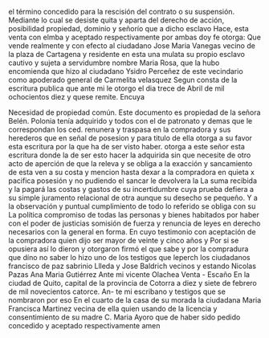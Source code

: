 el término concedido para la rescisión del contrato o su suspensión. Mediante lo cual se desiste quita y aparta del derecho de acción, posibilidad propiedad, dominio y señorío que a dicho esclavo
Hace, esta venta con elmba y aceptado respectivamente por ambas doy fe otorga: Que vende realmente y con efecto al ciudadano Jose Maria Vanegas vecino de la plaza de Cartagena y residente en esta una mulata su propio esclavo cautivo y sujeta a servidumbre nombre
Maria Rosa, que la hubo encomienda que hizo al ciudadano Ysidro Perceñez de este vecindario como apoderado general de Carmelita velasquez Segun consta de la escritura publica que ante mi le otorgo el dia trece de
Abril de mil ochocientos diez y quese remite. Encuya

Necesidad de propiedad común. Este documento es propiedad de la señora Belén. Polonia tenía adquirido y todos con el de patronato y demas que le correspondan los ced. renunera y traspasa en la compradora y sus herederos que en señal de posesion y para titulo de ella otorga a su favor esta escritura por la que ha de ser visto haber.
otorga a este señor esta escritura donde la de ser esto hacer la adquirida sin que necesite de otro acto de aperción de que la releva y se obliga a la exacción y sancamiento de esta ven a su costa y mencion hasta dexar a la compradora en quieta x pacifica posesión y no pudiendo el sancar le devolvera la
La suma recibida y la pagará las costas y gastos de su incertidumbre cuya prueba defiera a su simple juramento relacional de otra aunque su desecho se pequeño. Y a la observación y puntual cumplimiento de todo lo referido se obliga con su
La política compromiso de todas las personas y bienes habitados por haber con el poder de justicias somisión de fuerza y renuncia de leyes en derecho necesarios con la general en forma. En cuyo testimonio con aceptación de la compradora quien dijo ser mayor de veinte y cinco años y
Por si se opusiera así lo dieron y otorgaron firmó el que sabe y por la compradura que díno no saber lo hizo uno de los testigos que leperch los ciudadanos francisco de paz sabrinio Llleda y Jose Baldrich vecinos y estando
Nicolas Pazas Ana Maria Gutiérrez Ante mi vicente Olachea
Venta - Escaño
En la ciudad de Quito, capital de la provincia de Cotorra
a diez y siete de febrero de mil novecientos catorce.
An-
te mi escribano y testigos que se nombraron por eso
En el cuarto de la casa de su morada la ciudadana Maria Francisca Martinez vecina de ella quien usando de la licencia y consentimiento de su madre C. Maria Ayoro que de haber sido pedido concedido y aceptado respectivamente amen
